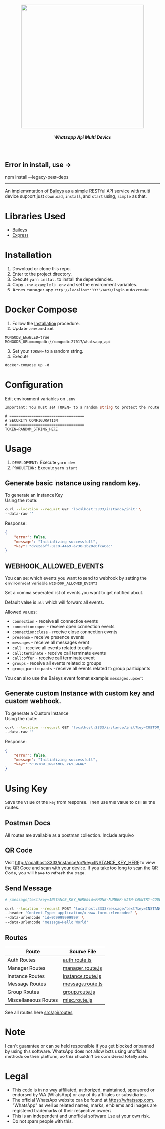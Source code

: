 
<div align="center">
<p>
<a href="#"><img title="skynet" src="https://blogger.googleusercontent.com/img/a/AVvXsEiKE_6w5bcwsKhTrs0pefLv8pMizPxhO0V3QkD0pKwrN1EHAGJa_SfbPQpacsTa-QgQsZqWvI7ZqZBMP8s-N8h2ke8omsFggT1X1aK45vq4DvD_MLn-MLvXNg9m2z6Bhqp1Om_vRrpWeXdRmHK6xq_hDQDf9wySQmDPyzDQXGJ7l8DIzVwNmyOXpIKeV3c" alt="" width="400"></a>
    <h5 align="center">Whatsapp Api Multi Device</h5>
</p>
<br>
</div>

## Error in install, use ->
npm install --legacy-peer-deps


---

An implementation of [Baileys](https://github.com/WhiskeySockets/Baileys) as a simple RESTful API service with multi device support just `download`, `install`, and `start` using, `simple` as that.

# Libraries Used

-   [Baileys](https://github.com/WhiskeySockets/Baileys)
-   [Express](https://github.com/expressjs/express)

# Installation

1. Download or clone this repo.
2. Enter to the project directory.
3. Execute `yarn install` to install the dependencies.
4. Copy `.env.example` to `.env` and set the environment variables.
5. Acces manager app `http://localhost:3333/auth/login` auto create

# Docker Compose

1. Follow the [Installation](#installation) procedure.
2. Update `.env` and set

```
MONGODB_ENABLED=true
MONGODB_URL=mongodb://mongodb:27017/whatsapp_api
```

3. Set your `TOKEN=` to a random string.
4. Execute

```
docker-compose up -d
```

# Configuration

Edit environment variables on `.env`

```a
Important: You must set TOKEN= to a random string to protect the route.
```

```env
# ==================================
# SECURITY CONFIGURATION
# ==================================
TOKEN=RANDOM_STRING_HERE
```

# Usage

1. `DEVELOPMENT:` Execute `yarn dev`
2. `PRODUCTION:` Execute `yarn start`

## Generate basic instance using random key.

To generate an Instance Key  
Using the route:

```bash
curl --location --request GET 'localhost:3333/instance/init' \
--data-raw ''
```

Response:

```json
{
    "error": false,
    "message": "Initializing successfull",
    "key": "d7e2abff-3ac8-44a9-a738-1b28e0fca8a5"
}
```

## WEBHOOK_ALLOWED_EVENTS

You can set which events you want to send to webhook by setting the environment variable `WEBHOOK_ALLOWED_EVENTS`

Set a comma seperated list of events you want to get notified about.

Default value is `all` which will forward all events.

Allowed values:

-   `connection` - receive all connection events
-   `connection:open` - receive open connection events
-   `connection:close` - receive close connection events
-   `presense` - receive presence events
-   `messages` - receive all messages event
-   `call` - receive all events related to calls
-   `call:terminate` - receive call terminate events
-   `call:offer` - receive call terminate event
-   `groups` - receive all events related to groups
-   `group_participants` - receive all events related to group participants

You can also use the Baileys event format example: `messages.upsert`

## Generate custom instance with custom key and custom webhook.

To generate a Custom Instance  
Using the route:

```bash
curl --location --request GET 'localhost:3333/instance/init?key=CUSTOM_INSTANCE_KEY_HERE&webhook=true&webhookUrl=https://webhook.site/d7114704-97f6-4562-9a47-dcf66b07266d' \
--data-raw ''
```

Response:

```json
{
    "error": false,
    "message": "Initializing successfull",
    "key": "CUSTOM_INSTANCE_KEY_HERE"
}
```

# Using Key

Save the value of the `key` from response. Then use this value to call all the routes.

## Postman Docs

All routes are available as a postman collection. Include arquivo

## QR Code

Visit [http://localhost:3333/instance/qr?key=INSTANCE_KEY_HERE](http://localhost:3333/instance/qr?key=INSTANCE_KEY_HERE) to view the QR Code and scan with your device. If you take too long to scan the QR Code, you will have to refresh the page.

## Send Message

```sh
# /message/text?key=INSTANCE_KEY_HERE&id=PHONE-NUMBER-WITH-COUNTRY-CODE&message=MESSAGE

curl --location --request POST 'localhost:3333/message/text?key=INSTANCE_KEY_HERE' \
--header 'Content-Type: application/x-www-form-urlencoded' \
--data-urlencode 'id=919999999999' \
--data-urlencode 'message=Hello World'
```

## Routes

| Route                | Source File                                                                                                          |
| -------------------- | -------------------------------------------------------------------------------------------------------------------- |
| Auth Routes          | [auth.route.js](https://github.com/gest-dev/whatsapp-api-multi-device/blob/main/src/api/routes/auth.route.js)        |
| Manager Routes       | [manager.route.js](https://github.com/gest-dev/whatsapp-api-multi-device/blob/main/src/api/routes/manager.route.js)  |
| Instance Routes      | [instance.route.js](https://github.com/gest-dev/whatsapp-api-multi-device/blob/main/src/api/routes/instance.route.js)|
| Message Routes       | [message.route.js](https://github.com/gest-dev/whatsapp-api-multi-device/blob/main/src/api/routes/message.route.js)  |
| Group Routes         | [group.route.js](https://github.com/gest-dev/whatsapp-api-multi-device/blob/main/src/api/routes/group.route.js)      |
| Miscellaneous Routes | [misc.route.js](https://github.com/gest-dev/whatsapp-api-multi-device/blob/main/src/api/routes/misc.route.js)        |

See all routes here [src/api/routes](https://github.com/gest-dev/whatsapp-api-multi-device/tree/master/src/api/routes)

# Note

I can't guarantee or can be held responsible if you get blocked or banned by using this software. WhatsApp does not allow bots using unofficial methods on their platform, so this shouldn't be considered totally safe.

# Legal

-   This code is in no way affiliated, authorized, maintained, sponsored or endorsed by WA (WhatsApp) or any of its affiliates or subsidiaries.
-   The official WhatsApp website can be found at https://whatsapp.com. "WhatsApp" as well as related names, marks, emblems and images are registered trademarks of their respective owners.
-   This is an independent and unofficial software Use at your own risk.
-   Do not spam people with this.
